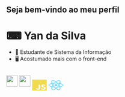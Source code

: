 ## Seja bem-vindo ao meu perfil 
# ⌨ Yan da Silva 

- 📖 Estudante de Sistema da Informação  
- 🖥 Acostumado mais com o front-end  

##

<p align="left">
  <img src="https://cdn.jsdelivr.net/gh/devicons/devicon/icons/html5/html5-original.svg" height="30px" width="30px" />
  <img src="https://cdn.jsdelivr.net/gh/devicons/devicon/icons/css3/css3-original.svg" height="30px" width="30px"/>
    <img align="center" alt="mc-Js" height="30" width="40" src="https://raw.githubusercontent.com/devicons/devicon/master/icons/javascript/javascript-plain.svg"height="30px" width="30px">
  <img align="center" alt="mc-React" height="30" width="40" src="https://raw.githubusercontent.com/devicons/devicon/master/icons/react/react-original.svg"height="30px" width="30px">
</p>
